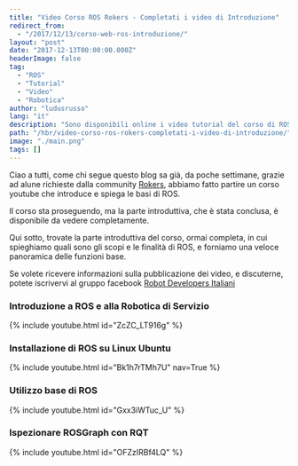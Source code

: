 ```yaml
---
title: "Video Corso ROS Rokers - Completati i video di Introduzione"
redirect_from:
  - "/2017/12/13/corso-web-ros-introduzione/"
layout: "post"
date: "2017-12-13T00:00:00.000Z"
headerImage: false
tag:
  - "ROS"
  - "Tutorial"
  - "Video"
  - "Robotica"
author: "ludusrusso"
lang: "it"
description: "Sono disponibili online i video tutorial del corso di ROS partito dalla community Rokers"
path: "/hbr/video-corso-ros-rokers-completati-i-video-di-introduzione/"
image: "./main.png"
tags: []
---
```


Ciao a tutti,
come chi segue questo blog sa già, da poche settimane, grazie ad alune richieste dalla
community [Rokers](https://rokers.io/),
abbiamo fatto partire un corso youtube che introduce e spiega le basi di ROS.

Il corso sta proseguendo, ma la parte introduttiva, che è stata conclusa, è disponibile
da vedere completamente.

Qui sotto, trovate la parte introduttiva del corso, ormai completa, in cui spieghiamo
quali sono gli scopi e le finalità di ROS, e forniamo una veloce panoramica
delle funzioni base.

Se volete ricevere informazioni sulla pubblicazione dei video, e discuterne,
potete iscrivervi al gruppo facebook [Robot Developers Italiani](https://www.facebook.com/groups/493163691070528/)

### Introduzione a ROS e alla Robotica di Servizio

{% include youtube.html id="ZcZC_LT916g" %}

### Installazione di ROS su Linux Ubuntu

{% include youtube.html id="Bk1h7rTMh7U" nav=True %}

### Utilizzo base di ROS

{% include youtube.html id="Gxx3iWTuc_U" %}

### Ispezionare ROSGraph con RQT

{% include youtube.html id="OFZzIRBf4LQ" %}
